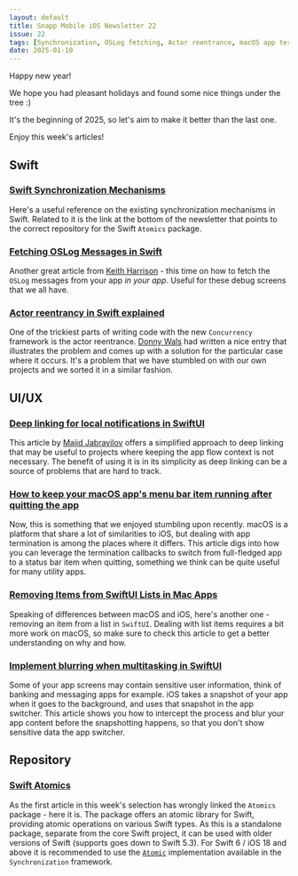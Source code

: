 ```yaml
---
layout: default
title: Snapp Mobile iOS Newsletter 22
issue: 22
tags: [Synchronization, OSLog fetching, Actor reentrance, macOS app termination]
date: 2025-01-10
---
```


Happy new year!

We hope you had pleasant holidays and found some nice things under the tree :) 

It's the beginning of 2025, so let's aim to make it better than the last one.

Enjoy this week's articles!

## Swift

### [Swift Synchronization Mechanisms](https://jano.dev/apple/mach-o/2024/12/07/Swift-Synchronization-Mechanisms.html)

Here's a useful reference on the existing synchronization mechanisms in Swift. Related to it is the link at the bottom of the newsletter that points to the correct repository for the Swift `Atomics` package.

### [Fetching OSLog Messages in Swift](https://useyourloaf.com/blog/fetching-oslog-messages-in-swift/)

Another great article from [Keith Harrison](https://bsky.app/profile/useyourloaf.com) - this time on how to fetch the `OSLog` messages from your app _in your app_. Useful for these debug screens that we all have.

### [Actor reentrancy in Swift explained](https://www.donnywals.com/actor-reentrancy-in-swift-explained/)

One of the trickiest parts of writing code with the new `Concurrency` framework is the actor reentrance. [Donny Wals](https://www.donnywals.com) had written a nice entry that illustrates the problem and comes up with a solution for the particular case where it occurs. It's a problem that we have stumbled on with our own projects and we sorted it in a similar fashion.

## UI/UX

### [Deep linking for local notifications in SwiftUI](https://swiftwithmajid.com/2024/04/09/deep-linking-for-local-notifications-in-swiftui/)

This article by [Majid Jabrayilov](https://mastodon.social/@Mecid) offers a simplified approach to deep linking that may be useful to projects where keeping the app flow context is not necessary. The benefit of using it is in its simplicity as deep linking can be a source of problems that are hard to track.

### [How to keep your macOS app's menu bar item running after quitting the app](https://www.polpiella.dev/keep-menu-bar-running-after-quitting-app)

Now, this is something that we enjoyed stumbling upon recently. macOS is a platform that share a lot of similarities to iOS, but dealing with app termination is among the places where it differs. This article digs into how you can leverage the termination callbacks to switch from full-fledged app to a status bar item when quitting, something we think can be quite useful for many utility apps.

### [Removing Items from SwiftUI Lists in Mac Apps](https://swiftdevjournal.com/removing-items-from-swiftui-lists-in-mac-apps/)

Speaking of differences between macOS and iOS, here's another one - removing an item from a list in `SwiftUI`. Dealing with list items requires a bit more work on macOS, so make sure to check this article to get a better understanding on why and how.

### [Implement blurring when multitasking in SwiftUI](https://www.createwithswift.com/implement-blurring-when-multitasking-in-swiftui/)

Some of your app screens may contain sensitive user information, think of banking and messaging apps for example. iOS takes a snapshot of your app when it goes to the background, and uses that snapshot in the app switcher. This article shows you how to intercept the process and blur your app content before the snapshotting happens, so that you don't show sensitive data the app switcher.

## Repository

### [Swift Atomics](https://github.com/apple/swift-atomics)

As the first article in this week's selection has wrongly linked the `Atomics` package - here it is. The package offers an atomic library for Swift, providing atomic operations on various Swift types. As this is a standalone package, separate from the core Swift project, it can be used with older versions of Swift (supports goes down to Swift 5.3). For Swift 6 / iOS 18 and above it is recommended to use the [`Atomic`](https://developer.apple.com/documentation/synchronization/atomic) implementation available in the `Synchronization` framework.
